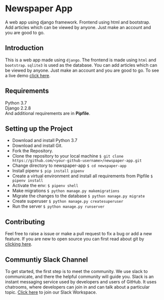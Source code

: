 
# Newspaper App

A web app using django framework. Frontend using html and bootstrap. Add articles which can be viewed by anyone. Just make an account and you are good to go.

## Introduction  

This is a web app made using `django`. The frontend is made using `html` and `bootstrap`. `sqlite3` is used as the database. You can add articles which can be viewed by anyone. Just make an account and you are good to go. To see a live demo [click here](https://r-news.herokuapp.com).  

## Requirements

Python 3.7  
Django 2.2.8  
And additional requirements are in **Pipfile**.

## Setting up the Project

  * Download and install Python 3.7
  * Download and install Git.
  * Fork the Repository.
  * Clone the repository to your local machine `$ git clone https://github.com/<your-github-username>/newspaper-app.git`
  * Change directory to newspaper-app `$ cd newspaper-app`
  * Install pipenv `$ pip install pipenv`  
  * Create a virtual environment and install all requirements from Pipfile `$ pipenv install`  
  * Activate the env: `$ pipenv shell`
  * Make migrations `$ python manage.py makemigrations`
  * Migrate the changes to the database `$ python manage.py migrate`
  * Create superuser `$ python manage.py createsuperuser`
  * Run the server `$ python manage.py runserver`

## Contributing

Feel free to raise a issue or make a pull request to fix a bug or add a new feature. If you are new to open source you can first read about git by [clicking here](https://www.codecademy.com/learn/learn-git).

## Communtiy Slack Channel

To get started, the first step is to meet the community. We use slack to communicate, and there the helpful community will guide you. Slack is an instant messaging service used by developers and users of GitHub. It uses chatrooms, where developers can join in and can talk about a particular topic. [Click here](https://join.slack.com/t/codingninjas-talk/shared_invite/enQtODI1ODM0NTIzNzMwLTk3ZjMwMDExNWFlMTMyZDdjMjYzOWMzNjFmYzY5YjYyYjYzMmJiNDEyZmZlM2ExMDU0MGUzYzRiMTMyZGFiNDI) to join our Slack Workspace.


